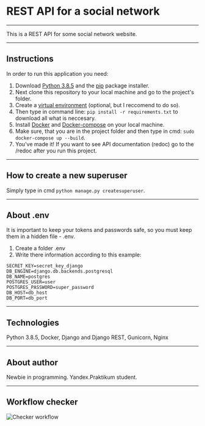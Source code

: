 # REST API for a social network
***
This is a REST API for some social network website.
***
Instructions
------------
In order to run this application you need:
1. Download [Python 3.8.5](https://www.python.org) and the [pip](https://pypi.org/project/pip/) package installer.
2. Next clone this repository to your local machine and go to the project's folder.
3. Create a [virtual environment](https://virtualenv.pypa.io/en/latest/installation.html) (optional, but I reccomend to do so).
4. Then type in command line: ```pip install -r requirements.txt``` to download all what is neccesary.
5. Install [Docker](https://www.docker.com/products/docker-desktop/) and [Docker-compose](https://docs.docker.com/compose/install/) on your local machine. 
6. Make sure, that you are in the project folder and then type in cmd: ```sudo docker-compose up --build```.
7. You've made it!
If you want to see API documentation (redoc) go to the /redoc after you run this project.
***
How to create a new superuser
-----------------------------
Simply type in cmd ```python manage.py createsuperuser```.
***
About .env
----------
It is important to keep your tokens and passwords safe, so you must keep them in a hidden file - .env.
1. Create a folder .env
2. Write there information according to this example:
```
SECRET_KEY=secret_key_django
DB_ENGINE=django.db.backends.postgresql
DB_NAME=postgres
POSTGRES_USER=user
POSTGRES_PASSWORD=super_password
DB_HOST=db_host
DB_PORT=db_port
```
***
Technologies
------------
Python 3.8.5, Docker, Django and Django REST, Gunicorn, Nginx
***
About author
------------
Newbie in programming. Yandex.Praktikum student.
***
Workflow checker
----------------
![Checker workflow](https://github.com/AllianceBro/yamdb_final/actions/workflows/yamdb_workflow.yml/badge.svg)
